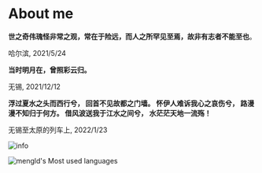 # About me

**世之奇伟瑰怪非常之观，常在于险远，而人之所罕见至焉，故非有志者不能至也**。

哈尔滨, 2021/5/24

**当时明月在，曾照彩云归。**

无锡, 2021/12/12

**浮过夏水之头而西行兮，
回首不见故都之门墙。
怀伊人难诉我心之哀伤兮，
路漫漫不知归于何方。
借风波送我于江水之间兮，
水茫茫天地一流殇！**

无锡至太原的列车上, 2022/1/23

![info](https://github-readme-stats.vercel.app/api?username=mengld&show_icons=true&count_private=true&hide=prs&theme=dark)

![mengld's Most used languages](https://github-readme-stats.vercel.app/api/top-langs?username=mengld&show_icons=true&count_private=true&theme=gotham)
